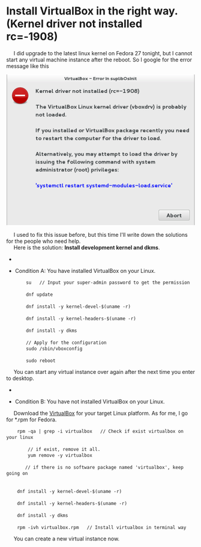 #  Install VirtualBox in the right way. (Kernel driver not installed rc=-1908)

&nbsp;&nbsp;&nbsp;&nbsp; I did upgrade to the latest linux kernel on Fedora 27 tonight, but I cannot start any virtual machine instance after the reboot. So I google for the error message like this  

<p align="center"> <img src="./AAA-resource/rc=-1908.png"> </p> 



&nbsp;&nbsp;&nbsp;&nbsp; I used to fix this issue before, but this time I'll write down the solutions for the people who need help.  
&nbsp;&nbsp;&nbsp;&nbsp; Here is the solution: <B>Install development kernel and dkms</B>. 

-

* Condition A: You have installed VirtualBox on your Linux.

	```  
		su   // Input your super-admin password to get the permission
	
		dnf update
		
		dnf install -y kernel-devel-$(uname -r)
		
		dnf install -y kernel-headers-$(uname -r)

		dnf install -y dkms

		// Apply for the configuration
		sudo /sbin/vboxconfig  

		sudo reboot
	```  

&nbsp;&nbsp;&nbsp;&nbsp; You can start any virtual instance over again after the next time you enter to desktop.  

-

* Condition B: You have not installed VirtualBox on your Linux.  

&nbsp;&nbsp;&nbsp;&nbsp; Download the [VirtualBox](https://www.virtualbox.org/) for your target Linux platform. As for me, I go for *.rpm for Fedora.

	  
		rpm -qa | grep -i virtualbox   // Check if exist virtualbox on your linux
		
			// if exist, remove it all.
			yum remove -y virtualbox
			
		   // if there is no software package named 'virtualbox', keep going on
		   
		   
		dnf install -y kernel-devel-$(uname -r)
		
		dnf install -y kernel-headers-$(uname -r)

		dnf install -y dkms
		
		rpm -ivh virtualbox.rpm   // Install virtualbox in terminal way

	  
	

&nbsp;&nbsp;&nbsp;&nbsp; You can create a new virtual instance now.  
